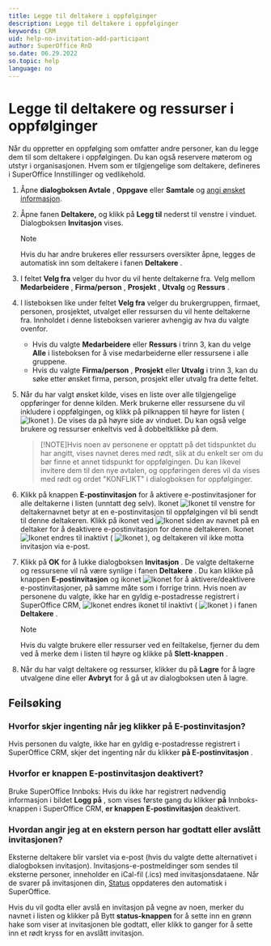 ```yaml
---
title: Legge til deltakere i oppfølginger
description: Legge til deltakere i oppfølginger
keywords: CRM
uid: help-no-invitation-add-participant
author: SuperOffice RnD
so.date: 06.29.2022
so.topic: help
language: no
---
```


# Legge til deltakere og ressurser i oppfølginger

Når du oppretter en oppfølging som omfatter andre personer, kan du legge dem til som deltakere i oppfølgingen. Du kan også reservere møterom og utstyr i organisasjonen. Hvem som er tilgjengelige som deltakere, defineres i SuperOffice Innstillinger og vedlikehold.

1. Åpne **dialogboksen Avtale** , **Oppgave** eller **Samtale** og [angi ønsket informasjon][2].

2. Åpne fanen **Deltakere,** og klikk  på **Legg til** nederst til venstre i vinduet. Dialogboksen **Invitasjon** vises.

    > [!NOTE]
    > Hvis du har andre brukeres eller ressursers oversikter åpne, legges de automatisk inn som deltakere i fanen **Deltakere** .

3. I feltet **Velg fra** velger du hvor du vil hente deltakerne fra. Velg mellom **Medarbeidere** , **Firma/person** , **Prosjekt** , **Utvalg** og **Ressurs** .

4. I listeboksen like under  feltet **Velg fra** velger du brukergruppen, firmaet, personen, prosjektet, utvalget eller ressursen du vil hente deltakerne fra. Innholdet i denne listeboksen varierer avhengig av hva du valgte ovenfor.
    * Hvis du valgte **Medarbeidere** eller **Ressurs** i trinn 3, kan du velge **Alle** i listeboksen for å vise medarbeiderne eller ressursene i alle gruppene.
    * Hvis du valgte **Firma/person** , **Prosjekt** eller **Utvalg** i trinn 3, kan du søke etter ønsket firma, person, prosjekt eller utvalg fra dette feltet.

5. Når du har valgt ønsket kilde, vises en liste over alle tilgjengelige oppføringer for denne kilden. Merk brukerne eller ressursene du vil inkludere i oppfølgingen, og klikk på pilknappen til høyre for listen ( ![Ikonet][img2] ). De vises da på høyre side av vinduet. Du kan også velge brukere og ressurser enkeltvis ved å dobbeltklikke på dem.

    > [!NOTE]Hvis noen av personene er opptatt på det tidspunktet du har angitt, vises navnet deres med rødt, slik at du enkelt ser om du bør finne et annet tidspunkt for oppfølgingen. Du kan likevel invitere dem til den nye avtalen, og oppføringen deres vil da vises med rødt og ordet "KONFLIKT" i dialogboksen for oppfølginger.
    > 
6. Klikk på  knappen **E-postinvitasjon** for å aktivere e-postinvitasjoner for alle deltakerne i listen (unntatt deg selv). Ikonet ![Ikonet][img1] til venstre for deltakernavnet betyr at en e-postinvitasjon til oppfølgingen vil bli sendt til denne deltakeren. Klikk på ikonet ved ![Ikonet][img1] siden av navnet på en deltaker for å deaktivere e-postinvitasjon for denne deltakeren. Ikonet ![Ikonet][img1] endres til inaktivt ( ![Ikonet][img3] ), og deltakeren vil ikke motta invitasjon via e-post.

7. Klikk  på **OK** for å lukke  dialogboksen **Invitasjon** . De valgte deltakerne og ressursene vil nå være synlige i fanen **Deltakere** . Du kan klikke på knappen **E-postinvitasjon** og ikonet ![Ikonet][img1] for å aktivere/deaktivere e-postinvitasjoner, på samme måte som i forrige trinn.
    Hvis noen av personene du valgte, ikke har en gyldig e-postadresse registrert i SuperOffice CRM, ![Ikonet][img1] endres ikonet til inaktivt ( ![Ikonet][img3] ) i fanen **Deltakere** .

    > [!NOTE]
    > Hvis du valgte brukere eller ressurser ved en feiltakelse, fjerner du dem ved å merke dem i listen til høyre og klikke på  **Slett-knappen** .

8. Når du har valgt deltakere og ressurser, klikker du på **Lagre** for å lagre utvalgene dine eller **Avbryt** for å gå ut av dialogboksen uten å lagre.

## Feilsøking

### Hvorfor skjer ingenting når jeg klikker på E-postinvitasjon?

Hvis personen du valgte, ikke har en gyldig e-postadresse registrert i SuperOffice CRM, skjer det ingenting når du klikker **på E-postinvitasjon** .

### Hvorfor er knappen E-postinvitasjon deaktivert?

Bruke SuperOffice Innboks: Hvis du ikke har registrert nødvendig informasjon i  bildet **Logg på** , som vises første gang du klikker **på** Innboks-knappen i SuperOffice CRM, **er knappen E-postinvitasjon** deaktivert.

### Hvordan angir jeg at en ekstern person har godtatt eller avslått invitasjonen?

Eksterne deltakere blir varslet via e-post (hvis du valgte dette alternativet i dialogboksen invitasjon). Invitasjons-e-postmeldinger som sendes til eksterne personer, inneholder en iCal-fil (.ics) med invitasjonsdataene. Når de svarer på invitasjonen din, [Status][1] oppdateres den automatisk i SuperOffice.

Hvis du vil godta eller avslå en invitasjon på vegne av noen, merker du navnet i listen og klikker på Bytt  **status-knappen**  for å sette inn en grønn hake som viser at invitasjonen ble godtatt, eller klikk to ganger for å sette inn et rødt kryss for en avslått invitasjon.

<!-- Referenced links -->
[1]: index.md#status
[2]: ../screen/dialog-for-followups.md

<!-- Referenced images -->
[img1]: ../../../../../common/icons/pref-email.png
[img2]: ../../../../media/icons/arrow-right.png
[img3]: ../../../../media/icons/email-inactive.bmp
